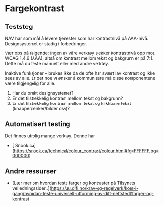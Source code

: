 # Fargekontrast

## Teststeg
NAV har som mål å levere tjenester som har kontrastnivå på AAA-nivå. Designsystemet er stadig i forbedringer. 

Vær obs på følgende: 
Ingen av våre verktøy sjekker kontrastnivå opp mot. WCAG 1.4.6 (AAA), altså om kontrast mellom tekst og bakgrunn er på 7:1. Dette må du teste manuelt eller med andre verktøy.  

 
Inaktive funksjoner – brukes ikke da de ofte har svært lav kontrast og ikke sees av alle. Er det noe vi ønsker å kommunisere må disse komponentene være tilgjengelig for alle.
1. Har du brukt designsystemet?
2. Er det tilstrekkelig kontrast mellom tekst og bakgrunn? 
3. Er det tilstrekkelig kontrast mellom tekst og klikkbare tekst (knapper/lenker/bilder osv)?


## Automatisert testing
Det finnes utrolig mange verktøy. Denne har 
* [  Snook.ca] (https://snook.ca/technical/colour_contrast/colour.html#fg=FFFFFF,bg=000000)

## Andre ressurser
* [Lær mer om hvordan teste farger og kontraster på Tilsynets veiledningssider..](https://uu.difi.no/krav-og-regelverk/kom-i-gang/hvordan-teste-universell-utforming-av-ditt-nettsted#farger-og-kontrast
